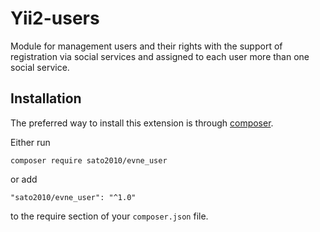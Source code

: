 Yii2-users
=======================
Module for management users and their rights with the support of registration via social services and assigned to each user more than one social service.


Installation
------------

The preferred way to install this extension is through [composer](http://getcomposer.org/download/).

Either run

```
composer require sato2010/evne_user
```

or add

```
"sato2010/evne_user": "^1.0"
```

to the require section of your `composer.json` file.

